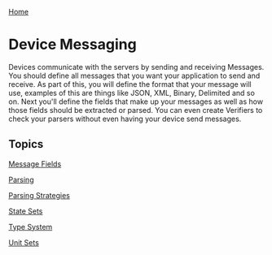 [Home](../Index.md)

# Device Messaging

Devices communicate with the servers by sending and receiving Messages.  You should define all messages
that you want your application to send and receive.  As part of this, you will define the format that your message will use, 
examples of this are things like JSON, XML, Binary, Delimited and so on.  Next you'll define the fields that make up your messages
as well as how those fields should be extracted or parsed.  You can even create Verifiers to check your parsers without even having
your device send messages.

## Topics


[Message Fields](MessageFields.md)

[Parsing](Parsing/Index.md)

[Parsing Strategies](Parsing/ParsingStrategies.md)

[State Sets](./TypeSystem/StatesAndEnums.md)

[Type System](TypeSystem/Index.md)

[Unit Sets](./TypeSystem/ValueWithUnits.md)